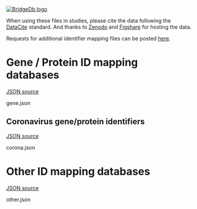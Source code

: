 <a href="https://bridgedb.github.io/">![BridgeDb logo](https://raw.githubusercontent.com/bridgedb/bridgedb.github.io/master/images/cropped-logo_BridgeDbtop.png)</a>

When using these files in studies, please cite the data following the [DataCite](https://datacite.org/) standard.
And thanks to [Zenodo](https://zenodo.org/) and [Figshare](https://figshare.com/) for hosting the data.

Requests for additional identifier mapping files can be posted [here](https://github.com/bridgedb/data/issues).

# Gene / Protein ID mapping databases
<a name="genes" />

[JSON source](../gene.json)

<files>gene.json</files>

## Coronavirus gene/protein identifiers
<a name="corona" />

[JSON source](../corona.json)

<files>corona.json</files>

# Other ID mapping databases
<a name="other" />

[JSON source](../other.json)

<files>other.json</files>
